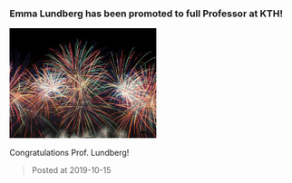### Emma Lundberg has been promoted to full Professor at KTH!
![image](./images/news_20191015.jpg)

Congratulations Prof. Lundberg!

> Posted at 2019-10-15




